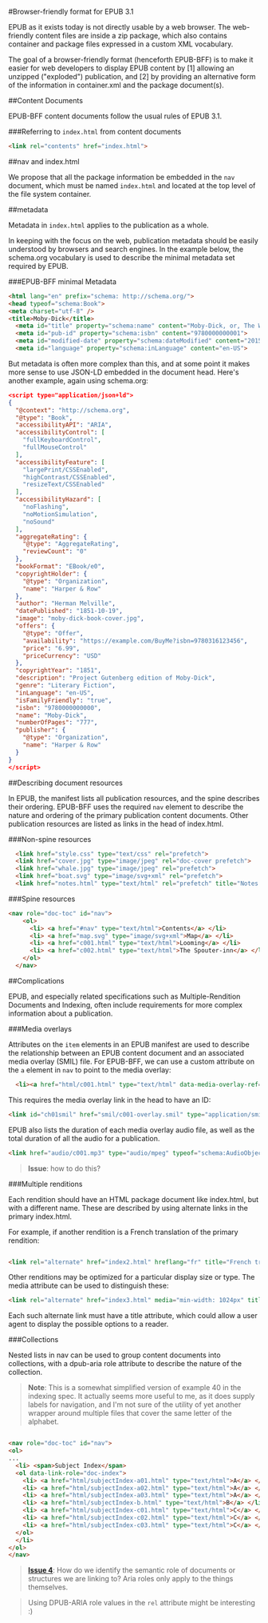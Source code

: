 #Browser-friendly format for EPUB 3.1

EPUB as it exists today is not directly usable by a web browser. The web-friendly content files are inside a zip package, which also contains container and package files expressed in a custom XML vocabulary. 

The goal of a browser-friendly format (henceforth EPUB-BFF) is to make it easier for web developers to display EPUB content by [1] allowing an unzipped ("exploded") publication, and [2] by providing an alternative form of the information in container.xml and the package document(s).

##Content Documents

EPUB-BFF content documents follow the usual rules of EPUB 3.1.

###Referring to `index.html` from content documents

```html
<link rel="contents" href="index.html">

```

##nav and index.html

We propose that all the package information be embedded in the `nav` document, which must be named `index.html` and located at the top level of the file system container. 

##metadata

Metadata in `index.html` applies to the publication as a whole.

In keeping with the focus on the web, publication metadata should be easily understood by browsers and search engines. In the example below, the schema.org vocabulary is used to describe the minimal metadata set required by EPUB. 

###EPUB-BFF minimal Metadata

```html
<html lang="en" prefix="schema: http://schema.org/">
<head typeof="schema:Book">
<meta charset="utf-8" />
<title>Moby-Dick</title>
  <meta id="title" property="schema:name" content="Moby-Dick, or, The Whale">
  <meta id="pub-id" property="schema:isbn" content="9780000000001">
  <meta id="modified-date" property="schema:dateModified" content="2015-09-29T17:00:00Z">
  <meta id="language" property="schema:inLanguage" content="en-US">
```

But metadata is often more complex than this, and at some point it makes more sense to use JSON-LD embedded in the document head. Here's another example, again using schema.org:

```json
<script type="application/json+ld">
{
  "@context": "http://schema.org",
  "@type": "Book",
  "accessibilityAPI": "ARIA",
  "accessibilityControl": [
    "fullKeyboardControl",
    "fullMouseControl"
  ],
  "accessibilityFeature": [
    "largePrint/CSSEnabled",
    "highContrast/CSSEnabled",
    "resizeText/CSSEnabled"
  ],
  "accessibilityHazard": [
    "noFlashing",
    "noMotionSimulation",
    "noSound"
  ],
  "aggregateRating": {
    "@type": "AggregateRating",
    "reviewCount": "0"
  },
  "bookFormat": "EBook/e0",
  "copyrightHolder": {
    "@type": "Organization",
    "name": "Harper & Row"
  },
  "author": "Herman Melville",
  "datePublished": "1851-10-19",
  "image": "moby-dick-book-cover.jpg",
  "offers": {
    "@type": "Offer",
    "availability": "https://example.com/BuyMe?isbn=9780316123456",
    "price": "6.99",
    "priceCurrency": "USD"
  },
  "copyrightYear": "1851",
  "description": "Project Gutenberg edition of Moby-Dick",
  "genre": "Literary Fiction",
  "inLanguage": "en-US",
  "isFamilyFriendly": "true",
  "isbn": "9780000000000",
  "name": "Moby-Dick",
  "numberOfPages": "777",
  "publisher": {
    "@type": "Organization",
    "name": "Harper & Row"
  }
}
</script>
```
##Describing document resources

In EPUB, the manifest lists all publication resources, and the spine describes their ordering. EPUB-BFF uses the required `nav` element to describe the nature and ordering of the primary publication content documents. Other publication resources are listed as links in the head of index.html. 

###Non-spine resources
```html
  <link href="style.css" type="text/css" rel="prefetch">
  <link href="cover.jpg" type="image/jpeg" rel="doc-cover prefetch">
  <link href="whale.jpg" type="image/jpeg" rel="prefetch">
  <link href="boat.svg" type="image/svg+xml" rel="prefetch">
  <link href="notes.html" type="text/html" rel="prefetch" title="Notes from the editor">
```

###Spine resources
```html
<nav role="doc-toc" id="nav"> 
    <ol>
      <li> <a href="#nav" type="text/html">Contents</a> </li>
      <li> <a href="map.svg" type="image/svg+xml">Map</a> </li>
      <li> <a href="c001.html" type="text/html">Looming</a> </li>
      <li> <a href="c002.html" type="text/html">The Spouter-inn</a> </li>
    </ol>
  </nav> 

```




##Complications

EPUB, and especially related specifications such as Multiple-Rendition Documents and Indexing, often include requirements for more complex information about a publication. 

###Media overlays

Attributes on the `item` elements in an EPUB manifest are used to describe the relationship between an EPUB content document and an associated media overlay (SMIL) file. For EPUB-BFF, we can use a custom attribute on the `a` element in `nav` to point to the media overlay:

```html
  <li><a href="html/c001.html" type="text/html" data-media-overlay-ref="ch01smil">Loomings</a></li>
```

This requires the media overlay link in the head to have an ID:

```html
<link id="ch01smil" href="smil/c001-overlay.smil" type="application/smil+xml" rel="prefetch">

```

EPUB also lists the duration of each media overlay audio file, as well as the total duration of all the audio for a publication.

```html
<link href="audio/c001.mp3" type="audio/mpeg" typeof="schema:AudioObject" property="schema:duration" content="T32M19S">

```

>**Issue**: how to do this? 

###Multiple renditions

Each rendition should have an HTML package document like index.html, but with a different name. These are described by using alternate links in the primary index.html. 

For example, if another rendition is a French translation of the primary rendition:

```html

<link rel="alternate" href="index2.html" hreflang="fr" title="French translation">
```

Other renditions may be optimized for a particular display size or type. The media attribute can be used to distinguish these:

```html
<link rel="alternate" href="index3.html" media="min-width: 1024px" title="Fixed Layout">
```

Each such alternate link must have a title attribute, which could allow a user agent to display the possible options to a reader. 


###Collections

Nested lists in nav can be used to group content documents into collections, with a dpub-aria role attribute to describe the nature of the collection.


>**Note**: This is a somewhat simplified version of example 40 in the indexing spec. It actually seems more useful to me, as it does supply labels for navigation, and I'm not sure of the utility of yet another wrapper around multiple files that cover the same letter of the alphabet.


```html

<nav role="doc-toc" id="nav"> 
<ol>
...
  <li> <span>Subject Index</span> 
  <ol data-link-role="doc-index">
    <li> <a href="html/subjectIndex-a01.html" type="text/html">A</a> </li>
    <li> <a href="html/subjectIndex-a02.html" type="text/html">A</a> </li>
    <li> <a href="html/subjectIndex-a03.html" type="text/html">A</a> </li>
    <li> <a href="html/subjectIndex-b.html" type="text/html">B</a> </li>
    <li> <a href="html/subjectIndex-c01.html" type="text/html">C</a> </li>
    <li> <a href="html/subjectIndex-c02.html" type="text/html">C</a> </li>
    <li> <a href="html/subjectIndex-c03.html" type="text/html">C</a> </li>
  </ol>
  </li>
</ol>
</nav> 

```

>[**Issue 4**](https://github.com/dauwhe/epub31-bff/issues/4): How do we identify the semantic role of documents or structures we are linking to? Aria roles only apply to the things themselves.

> Using DPUB-ARIA role values in the `rel` attribute might be interesting :)
